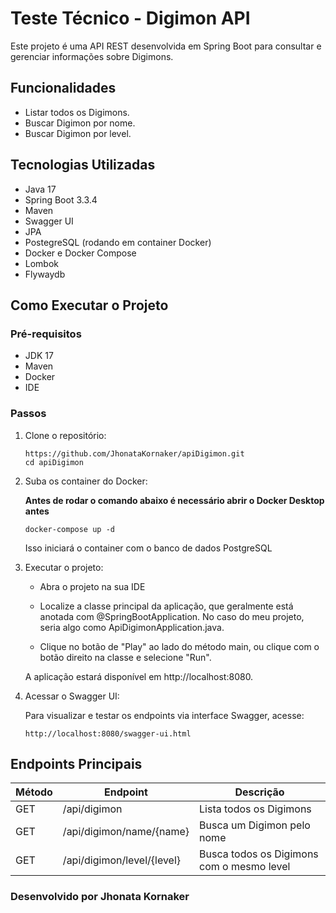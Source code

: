 # Teste Técnico - Digimon API

Este projeto é uma API REST desenvolvida em Spring Boot para consultar e gerenciar informações sobre Digimons.

## Funcionalidades
- Listar todos os Digimons.
- Buscar Digimon por nome.
- Buscar Digimon por level.

## Tecnologias Utilizadas
- Java 17
- Spring Boot 3.3.4
- Maven
- Swagger UI
- JPA
- PostegreSQL (rodando em container Docker)
- Docker e Docker Compose
- Lombok
- Flywaydb

## Como Executar o Projeto
### Pré-requisitos
- JDK 17
- Maven
- Docker
- IDE

### Passos
1. Clone o repositório:
    ```
   https://github.com/JhonataKornaker/apiDigimon.git
   cd apiDigimon
   ```
2. Suba os container do Docker:

   **Antes de rodar o comando abaixo é necessário abrir o Docker Desktop antes**

   ```
   docker-compose up -d
   ```
   Isso iniciará o container com o banco de dados PostgreSQL


3. Executar o projeto:


   - Abra o projeto na sua IDE


   - Localize a classe principal da aplicação, que geralmente está anotada com @SpringBootApplication. No caso do meu projeto, seria algo como ApiDigimonApplication.java.


   - Clique no botão de "Play" ao lado do método main, ou clique com o botão direito na classe e selecione "Run".

   
   A aplicação estará disponível em http://localhost:8080.


4. Acessar o Swagger UI:

   Para visualizar e testar os endpoints via interface Swagger, acesse:
   ```
   http://localhost:8080/swagger-ui.html
   ```

## Endpoints Principais
| Método | Endpoint                   | Descrição                                 |
|--------|----------------------------|-------------------------------------------|
| GET    | /api/digimon               | Lista todos os Digimons                   |
| GET    | /api/digimon/name/{name}   | Busca um Digimon pelo nome                |
| GET    | /api/digimon/level/{level} | Busca todos os Digimons com o mesmo level |


### Desenvolvido por **Jhonata Kornaker**
